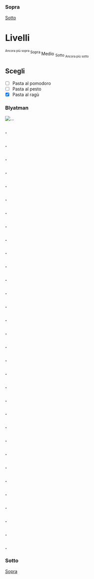 ### Sopra
[Sotto](#sotto)
# Livelli 
<sup><sup> Ancora più sopra </sup> Sopra </sup> Medio <sub> Sotto <sub> Ancora più sotto </sub></sub>

## Scegli
- [ ] Pasta al pomodoro
- [ ] Pasta al pesto
- [x] Pasta al ragù

### Blyatman 
![...](https://www.google.com/url?sa=i&url=https%3A%2F%2Fimgflip.com%2Fmemetemplate%2F429656585%2FSlav-Russian-Guy&psig=AOvVaw0fyYMJhuDgeLYQHQo6w_Q_&ust=1731510616303000&source=images&cd=vfe&opi=89978449&ved=0CBQQjRxqFwoTCJCks5aK14kDFQAAAAAdAAAAABAQ)


### .
### .
### .
### .
### .
### .
### . 
### .
### .
### .
### .
### .
### .
### .
### .
### .
### .
### .
### .
### .
### .
### .
### .
### .
### .
### .
### .
### .
### .
### .
### .
### .
### Sotto
[Sopra](#sopra)
